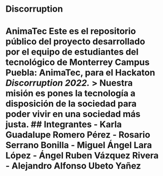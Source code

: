 # Discorruption
# AnimaTec  Este es el repositorio público del proyecto desarrollado por el equipo de estudiantes del tecnológico de Monterrey Campus Puebla: **AnimaTec**, para el Hackaton *Discorruption 2022.* > **Nuestra misión** es pones la tecnología a disposición de la sociedad para poder vivir en **una sociedad más justa.**  ## Integrantes - Karla Guadalupe Romero Pérez - Rosario Serrano Bonilla - Miguel Ángel Lara López - Ángel Ruben Vázquez Rivera - Alejandro Alfonso Ubeto Yañez
